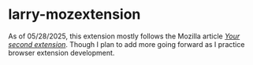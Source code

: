 # larry-mozextension

As of 05/28/2025, this extension mostly follows the Mozilla article 
[_Your second extension_](https://developer.mozilla.org/en-US/docs/Mozilla/Add-ons/WebExtensions/Your_second_WebExtension).
Though I plan to add more going forward as I practice browser extension development.